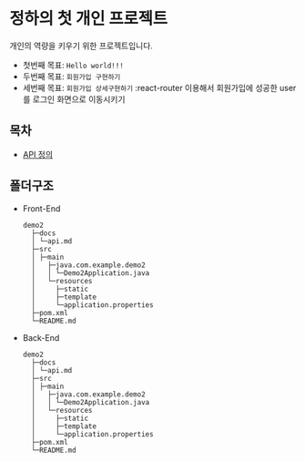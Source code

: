 # 정하의 첫 개인 프로젝트
개인의 역량을 키우기 위한 프로젝트입니다.
  - 첫번째 목표: `Hello world!!!`
  - 두번째 목표: `회원가입 구현하기`
  - 세번째 목표: `회원가입 상세구현하기`
    :react-router 이용해서 회원가입에 성공한 user를 로그인 화면으로 이동시키기

## 목차
  - [API 정의](./docs/api.md)

## 폴더구조
- Front-End
  ```
  demo2
    ├─docs
    │ └─api.md
    ├─src
    │ ├─main
    │   ├─java.com.example.demo2
    │   │ └─Demo2Application.java
    │   └─resources
    │     ├─static
    │     ├─template
    │     └─application.properties
    ├─pom.xml
    └─README.md
  ```
- Back-End
  ```
  demo2
    ├─docs
    │ └─api.md
    ├─src
    │ ├─main
    │   ├─java.com.example.demo2
    │   │ └─Demo2Application.java
    │   └─resources
    │     ├─static
    │     ├─template
    │     └─application.properties
    ├─pom.xml
    └─README.md
  ```